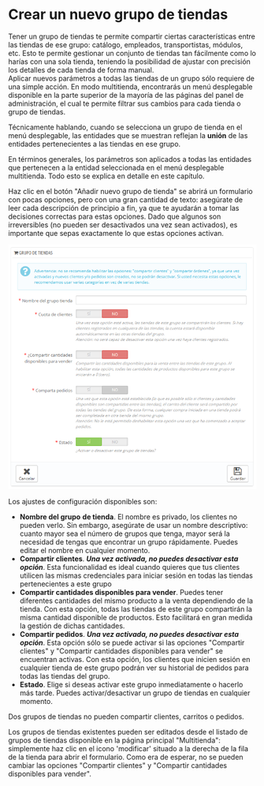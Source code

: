 # Crear un nuevo grupo de tiendas

Tener un grupo de tiendas te permite compartir ciertas características entre las tiendas de ese grupo: catálogo, empleados, transportistas, módulos, etc. Esto te permite gestionar un conjunto de tiendas tan fácilmente como lo harías con una sola tienda, teniendo la posibilidad de ajustar con precisión los detalles de cada tienda de forma manual.  
Aplicar nuevos parámetros a todas las tiendas de un grupo sólo requiere de una simple acción. En modo multitienda, encontrarás un menú desplegable disponible en la parte superior de la mayoría de las páginas del panel de administración, el cual te permite filtrar sus cambios para cada tienda o grupo de tiendas.

Técnicamente hablando, cuando se selecciona un grupo de tienda en el menú desplegable, las entidades que se muestran reflejan la **unión** de las entidades pertenecientes a las tiendas en ese grupo.

En términos generales, los parámetros son aplicados a todas las entidades que pertenecen a la entidad seleccionada en el menú desplegable multitienda. Todo esto se explica en detalle en este capítulo.

Haz clic en el botón "Añadir nuevo grupo de tienda" se abrirá un formulario con pocas opciones, pero con una gran cantidad de texto: asegúrate de leer cada descripción de principio a fin, ya que te ayudarán a tomar las decisiones correctas para estas opciones. Dado que algunos son irreversibles \(no pueden ser desactivados una vez sean activados\), es importante que sepas exactamente lo que estas opciones activan.

![](../../.gitbook/assets/54265619.png)

Los ajustes de configuración disponibles son:

* **Nombre del grupo** **de tienda**. El nombre es privado, los clientes no pueden verlo. Sin embargo, asegúrate de usar un nombre descriptivo: cuanto mayor sea el número de grupos que tenga, mayor será la necesidad de tengas que encontrar un grupo rápidamente. Puedes editar el nombre en cualquier momento.
* **Compartir clientes**. _**Una vez activada, no puedes desactivar esta opción**_. Esta funcionalidad es ideal cuando quieres que tus clientes utilicen las mismas credenciales para iniciar sesión en todas las tiendas pertenecientes a este grupo
* **Compartir cantidades disponibles para vender**. Puedes tener diferentes cantidades del mismo producto a la venta dependiendo de la tienda. Con esta opción, todas las tiendas de este grupo compartirán la misma cantidad disponible de productos. Esto facilitará en gran medida la gestión de dichas cantidades.
* **Compartir pedidos**. _**Una vez activada, no puedes desactivar esta opción**_. Esta opción sólo se puede activar si las opciones "Compartir clientes" y "Compartir cantidades disponibles para vender" se encuentran activas. Con esta opción, los clientes que inicien sesión en cualquier tienda de este grupo podrán ver su historial de pedidos para todas las tiendas del grupo.
* **Estado**. Elige si deseas activar este grupo inmediatamente o hacerlo más tarde. Puedes activar/desactivar un grupo de tiendas en cualquier momento.

Dos grupos de tiendas no pueden compartir clientes, carritos o pedidos.

Los grupos de tiendas existentes pueden ser editados desde el listado de grupos de tiendas disponible en la página principal "Multitienda": simplemente haz clic en el icono 'modificar' situado a la derecha de la fila de la tienda para abrir el formulario. Como era de esperar, no se pueden cambiar las opciones "Compartir clientes" y "Compartir cantidades disponibles para vender".

